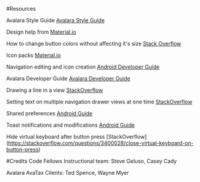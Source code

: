 #Resources

Avalara Style Guide [Avalara Style Guide](http://styleguide.avalara.com/)

Design help from [Material.io](https://material.io/design/)

How to change button colors without affecting it's size [Stack Overflow](https://stackoverflow.com/questions/35043867/why-button-gets-bigger-when-the-background-is-set-in-android)

Icon packs [Material.io](https://material.io/tools/icons/?style=baseline)

Navigation editing and icon creation [Android Developer Guide](https://developer.android.com/studio/write/image-asset-studio)

Avalara Developer Guide [Avalara Developer Guide](https://developer.avalara.com/)

Drawing a line in a view [StackOverflow](https://stackoverflow.com/questions/3616676/how-to-draw-a-line-in-android)

Setting text on multiple navigation drawer views at one time [StackOverflow](https://stackoverflow.com/questions/34973456/how-to-change-text-of-a-textview-in-navigation-drawer-header)

Shared preferences [Android Guide](https://developer.android.com/training/data-storage/shared-preferences)

Toast notifications and modifications [Android Guide](https://developer.android.com/guide/topics/ui/notifiers/toasts)

Hide virtual keyboard after button press [StackOverflow] (https://stackoverflow.com/questions/3400028/close-virtual-keyboard-on-button-press)

#Credits
Code Fellows Instructional team: Steve Geluso, Casey Cady

Avalara AvaTax Clients: Ted Spence, Wayne Myer
